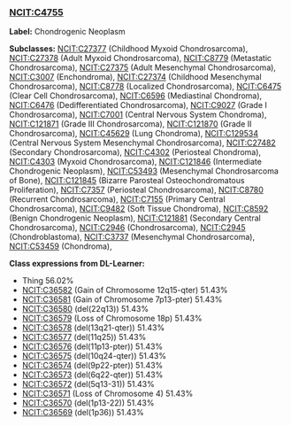 
### [NCIT:C4755](http://purl.obolibrary.org/obo/NCIT_C4755)
**Label:** Chondrogenic Neoplasm

**Subclasses:** [NCIT:C27377](http://purl.obolibrary.org/obo/NCIT_C27377) (Childhood Myxoid Chondrosarcoma), [NCIT:C27378](http://purl.obolibrary.org/obo/NCIT_C27378) (Adult Myxoid Chondrosarcoma), [NCIT:C8779](http://purl.obolibrary.org/obo/NCIT_C8779) (Metastatic Chondrosarcoma), [NCIT:C27375](http://purl.obolibrary.org/obo/NCIT_C27375) (Adult Mesenchymal Chondrosarcoma), [NCIT:C3007](http://purl.obolibrary.org/obo/NCIT_C3007) (Enchondroma), [NCIT:C27374](http://purl.obolibrary.org/obo/NCIT_C27374) (Childhood Mesenchymal Chondrosarcoma), [NCIT:C8778](http://purl.obolibrary.org/obo/NCIT_C8778) (Localized Chondrosarcoma), [NCIT:C6475](http://purl.obolibrary.org/obo/NCIT_C6475) (Clear Cell Chondrosarcoma), [NCIT:C6596](http://purl.obolibrary.org/obo/NCIT_C6596) (Mediastinal Chondroma), [NCIT:C6476](http://purl.obolibrary.org/obo/NCIT_C6476) (Dedifferentiated Chondrosarcoma), [NCIT:C9027](http://purl.obolibrary.org/obo/NCIT_C9027) (Grade I Chondrosarcoma), [NCIT:C7001](http://purl.obolibrary.org/obo/NCIT_C7001) (Central Nervous System Chondroma), [NCIT:C121871](http://purl.obolibrary.org/obo/NCIT_C121871) (Grade III Chondrosarcoma), [NCIT:C121870](http://purl.obolibrary.org/obo/NCIT_C121870) (Grade II Chondrosarcoma), [NCIT:C45629](http://purl.obolibrary.org/obo/NCIT_C45629) (Lung Chondroma), [NCIT:C129534](http://purl.obolibrary.org/obo/NCIT_C129534) (Central Nervous System Mesenchymal Chondrosarcoma), [NCIT:C27482](http://purl.obolibrary.org/obo/NCIT_C27482) (Secondary Chondrosarcoma), [NCIT:C4302](http://purl.obolibrary.org/obo/NCIT_C4302) (Periosteal Chondroma), [NCIT:C4303](http://purl.obolibrary.org/obo/NCIT_C4303) (Myxoid Chondrosarcoma), [NCIT:C121846](http://purl.obolibrary.org/obo/NCIT_C121846) (Intermediate Chondrogenic Neoplasm), [NCIT:C53493](http://purl.obolibrary.org/obo/NCIT_C53493) (Mesenchymal Chondrosarcoma of Bone), [NCIT:C121845](http://purl.obolibrary.org/obo/NCIT_C121845) (Bizarre Parosteal Osteochondromatous Proliferation), [NCIT:C7357](http://purl.obolibrary.org/obo/NCIT_C7357) (Periosteal Chondrosarcoma), [NCIT:C8780](http://purl.obolibrary.org/obo/NCIT_C8780) (Recurrent Chondrosarcoma), [NCIT:C7155](http://purl.obolibrary.org/obo/NCIT_C7155) (Primary Central Chondrosarcoma), [NCIT:C9482](http://purl.obolibrary.org/obo/NCIT_C9482) (Soft Tissue Chondroma), [NCIT:C8592](http://purl.obolibrary.org/obo/NCIT_C8592) (Benign Chondrogenic Neoplasm), [NCIT:C121881](http://purl.obolibrary.org/obo/NCIT_C121881) (Secondary Central Chondrosarcoma), [NCIT:C2946](http://purl.obolibrary.org/obo/NCIT_C2946) (Chondrosarcoma), [NCIT:C2945](http://purl.obolibrary.org/obo/NCIT_C2945) (Chondroblastoma), [NCIT:C3737](http://purl.obolibrary.org/obo/NCIT_C3737) (Mesenchymal Chondrosarcoma), [NCIT:C53459](http://purl.obolibrary.org/obo/NCIT_C53459) (Chondroma), 

**Class expressions from DL-Learner:**

- Thing 56.02%
- [NCIT:C36582](http://purl.obolibrary.org/obo/NCIT_C36582) (Gain of Chromosome 12q15-qter) 51.43%
- [NCIT:C36581](http://purl.obolibrary.org/obo/NCIT_C36581) (Gain of Chromosome 7p13-pter) 51.43%
- [NCIT:C36580](http://purl.obolibrary.org/obo/NCIT_C36580) (del(22q13)) 51.43%
- [NCIT:C36579](http://purl.obolibrary.org/obo/NCIT_C36579) (Loss of Chromosome 18p) 51.43%
- [NCIT:C36578](http://purl.obolibrary.org/obo/NCIT_C36578) (del(13q21-qter)) 51.43%
- [NCIT:C36577](http://purl.obolibrary.org/obo/NCIT_C36577) (del(11q25)) 51.43%
- [NCIT:C36576](http://purl.obolibrary.org/obo/NCIT_C36576) (del(11p13-pter)) 51.43%
- [NCIT:C36575](http://purl.obolibrary.org/obo/NCIT_C36575) (del(10q24-qter)) 51.43%
- [NCIT:C36574](http://purl.obolibrary.org/obo/NCIT_C36574) (del(9p22-pter)) 51.43%
- [NCIT:C36573](http://purl.obolibrary.org/obo/NCIT_C36573) (del(6q22-qter)) 51.43%
- [NCIT:C36572](http://purl.obolibrary.org/obo/NCIT_C36572) (del(5q13-31)) 51.43%
- [NCIT:C36571](http://purl.obolibrary.org/obo/NCIT_C36571) (Loss of Chromosome 4) 51.43%
- [NCIT:C36570](http://purl.obolibrary.org/obo/NCIT_C36570) (del(1p13-22)) 51.43%
- [NCIT:C36569](http://purl.obolibrary.org/obo/NCIT_C36569) (del(1p36)) 51.43%


